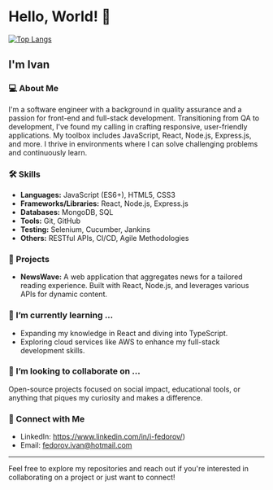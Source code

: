 # Hello, World! 👋
[![Top Langs](https://github-readme-stats.vercel.app/api/top-langs/?username=ifedorov1402&layout=compact)](https://github.com/ifedorov1402/github-readme-stats)
## I'm Ivan

### 💻 About Me
I'm a software engineer with a background in quality assurance and a passion for front-end and full-stack development. Transitioning from QA to development, I've found my calling in crafting responsive, user-friendly applications. My toolbox includes JavaScript, React, Node.js, Express.js, and more. I thrive in environments where I can solve challenging problems and continuously learn.

### 🛠️ Skills
- **Languages:** JavaScript (ES6+), HTML5, CSS3
- **Frameworks/Libraries:** React, Node.js, Express.js
- **Databases:** MongoDB, SQL
- **Tools:** Git, GitHub
- **Testing:** Selenium, Cucumber, Jankins
- **Others:** RESTful APIs, CI/CD, Agile Methodologies

### 🚀 Projects
- **NewsWave:** A web application that aggregates news for a tailored reading experience. Built with React, Node.js, and leverages various APIs for dynamic content. 

### 🌱 I’m currently learning ...
- Expanding my knowledge in React and diving into TypeScript.
- Exploring cloud services like AWS to enhance my full-stack development skills.

### 👯 I’m looking to collaborate on ...
Open-source projects focused on social impact, educational tools, or anything that piques my curiosity and makes a difference.

### 🤝 Connect with Me
- LinkedIn: https://www.linkedin.com/in/i-fedorov/)
- Email: fedorov.ivan@hotmail.com

---

Feel free to explore my repositories and reach out if you're interested in collaborating on a project or just want to connect!
